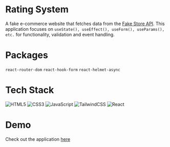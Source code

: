 # Rating System
A fake e-commerce website that fetches data from the [Fake Store API](https://fakestoreapi.com/). This application focuses on ```useState(), useEffect(), useForm(), useParams(), etc.``` 
for functionality, validation and event handling. 

# Packages
```react-router-dom```
```react-hook-form```
```react-helmet-async```

# Tech Stack
![HTML5](https://img.shields.io/badge/html5-%23E34F26.svg?style=for-the-badge&logo=html5&logoColor=white)
![CSS3](https://img.shields.io/badge/css3-%231572B6.svg?style=for-the-badge&logo=css3&logoColor=white)
![JavaScript](https://img.shields.io/badge/javascript-%23323330.svg?style=for-the-badge&logo=javascript&logoColor=%23F7DF1E)
![TailwindCSS](https://img.shields.io/badge/tailwindcss-%2338B2AC.svg?style=for-the-badge&logo=tailwind-css&logoColor=white)
![React](https://img.shields.io/badge/react-%2320232a.svg?style=for-the-badge&logo=react&logoColor=%2361DAFB)

# Demo
Check out the application [here](https://mattbanuag.github.io/galleria/)
